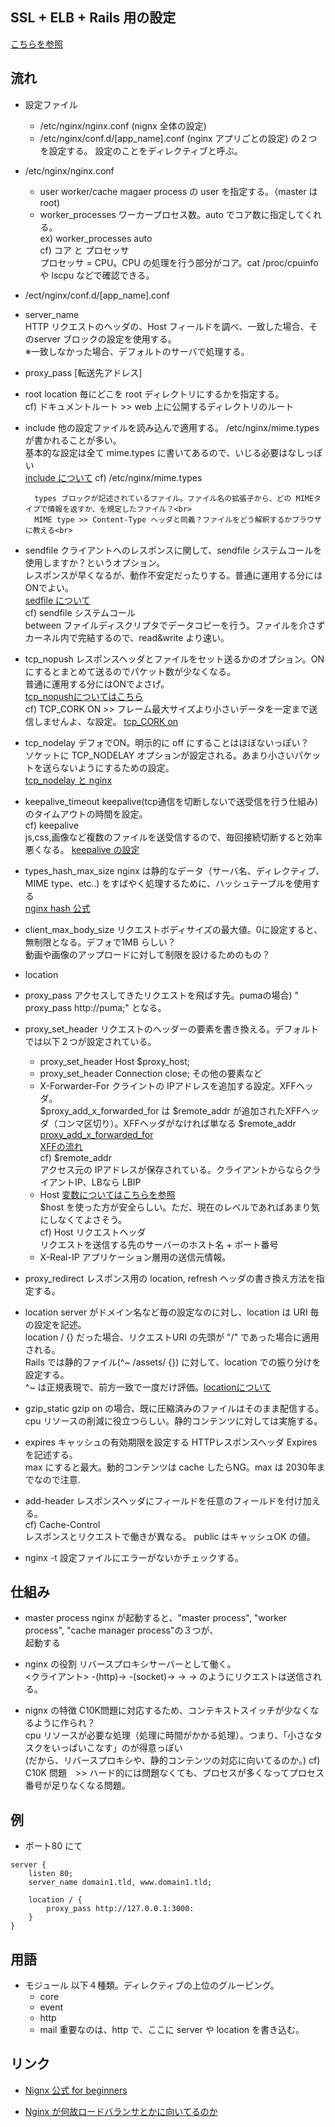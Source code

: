 ## SSL + ELB + Rails 用の設定
[こちらを参照](https://qiita.com/HeRo/items/7063b86b5e8a2efde0f4)

## 流れ

+ 設定ファイル
	- /etc/nginx/nginx.conf    (nignx 全体の設定)
	- /etc/nginx/conf.d/[app_name].conf    (nginx アプリごとの設定)
	の２つを設定する。
	設定のことをディレクティブと呼ぶ。

+ /etc/nginx/nginx.conf
	- user    worker/cache magaer process の user を指定する。（master は root)
	- worker_processes    ワーカープロセス数。auto でコア数に指定してくれる。<br>
		ex) worker_processes auto<br>
		cf) コア と プロセッサ<br>
			プロセッサ = CPU。CPU の処理を行う部分がコア。cat /proc/cpuinfo や lscpu などで確認できる。

+ /ect/nginx/conf.d/[app_name].conf
- server_name   
	HTTP リクエストのヘッダの、Host フィールドを調べ、一致した場合、そのserver ブロックの設定を使用する。<br>
	※一致しなかった場合、デフォルトのサーバで処理する。
- proxy_pass [転送先アドレス]
- root 
	location 毎にどこを root ディレクトリにするかを指定する。<br>
      cf) ドキュメントルート >> web 上に公開するディレクトリのルート<br>
- include
	他の設定ファイルを読み込んで適用する。
	/etc/nginx/mime.types が書かれることが多い。<br>
	基本的な設定は全て mime.types に書いてあるので、いじる必要はなしっぽい<br>
	[include について](https://heartbeats.jp/hbblog/2012/02/nginx03.html)
	cf) /etc/nginx/mime.types<br>

		types ブロックが記述されているファイル。ファイル名の拡張子から、どの MIMEタイプで情報を返すか、を規定したファイル？<br>
		MIME type >> Content-Type ヘッダと同義？ファイルをどう解釈するかブラウザに教える<br>
- sendfile
	クライアントへのレスポンスに関して、sendfile システムコールを使用しますか？というオプション。<br>
	レスポンスが早くなるが、動作不安定だったりする。普通に運用する分にはONでよい。<br>
	[sedfile について](https://qiita.com/yuse/items/fe05cec1a331306eac19)<br>
	cf) sendfile システムコール<br>
	between ファイルディスクリプタでデータコピーを行う。ファイルを介さずカーネル内で完結するので、read&write より速い。<br>
- tcp_nopush 
	レスポンスヘッダとファイルをセット送るかのオプション。ONにするとまとめて送るのでパケット数が少なくなる。<br>
	普通に運用する分にはONでよさげ。<br>
	[tcp_nopushについてはこちら](https://qiita.com/cubicdaiya/items/235777dc401ec419b14e)<br>
	cf) TCP_CORK ON >> フレーム最大サイズより小さいデータを一定まで送信しませんよ、な設定。
		[tcp_CORK on](https://code-examples.net/ja/q/1519642)<br>
- tcp_nodelay
	デフォでON。明示的に off にすることはほぼないっぽい？<br>
	ソケットに TCP_NODELAY オプションが設定される。あまり小さいパケットを送らないようにするための設定。<br>
	[tcp_nodelay と nginx](https://harukasan.hateblo.jp/entry/2016/01/25/170648)<br>

- keepalive_timeout
	keepalive(tcp通信を切断しないで送受信を行う仕組み)のタイムアウトの時間を設定。<br>
	cf) keepalive  <br>
		js,css,画像など複数のファイルを送受信するので、毎回接続切断すると効率悪くなる。
		[keepalive の設定](https://ex1.m-yabe.com/archives/4305)<br>
	
- types_hash_max_size
	nginx は静的なデータ（サーバ名、ディレクティブ、MIME type、etc..) をすばやく処理するために、ハッシュテーブルを使用する<br>
	[nginx hash 公式](http://nginx.org/en/docs/hash.html)<br>

- client_max_body_size
	リクエストボディサイズの最大値。0に設定すると、無制限となる。デフォで1MB らしい？<br>
	動画や画像のアップロードに対して制限を設けるためのもの？

- location 

- proxy_pass
	アクセスしてきたリクエストを飛ばす先。pumaの場合) " proxy_pass http://puma;"   となる。

- proxy_set_header
	リクエストのヘッダーの要素を書き換える。デフォルトでは以下２つが設定されている。<br>
	- proxy_set_header Host $proxy_host;
	- proxy_set_header Connection close;
	その他の要素など<br>
	+ X-Forwarder-For
		クライントの IPアドレスを追加する設定。XFFヘッダ。<br>
		$proxy_add_x_forwarded_for は $remote_addr が追加されたXFFヘッダ（コンマ区切り）。XFFヘッダがなければ単なる $remote_addr<br>
		[proxy_add_x_forwarded_for](https://nginx.org/en/docs/http/ngx_http_proxy_module.html#var_proxy_add_x_forwarded_for)<br>
		[XFFの流れ](https://christina04.hatenablog.com/entry/2016/10/25/190000)<br>
		cf) $remote_addr<br>
			アクセス元の IPアドレスが保存されている。クライアントからならクライアントIP、LBなら LBIP<br>
	+ Host
		[変数についてはこちらを参照](https://qiita.com/hyakt/items/c0aa8005d9a9700fbe45)<br>
		$host を使った方が安全らしい。ただ、現在のレベルであればあまり気にしなくてよさそう。<br>
		cf) Host リクエストヘッダ<br>
			リクエストを送信する先のサーバーのホスト名 + ポート番号<br>
	+ X-Real-IP
		アプリケーション層用の送信元情報。<br>
		
- proxy_redirect
	レスポンス用の location, refresh ヘッダの書き換え方法を指定する。<br>
	
- location
	server がドメイン名など毎の設定なのに対し、location は URI 毎の設定を記述。<br>
	location / {} だった場合、リクエストURI の先頭が "/" であった場合に適用される。<br>
	Rails では静的ファイル(^~ /assets/ {}) に対して、location での振り分けを設定する。<br>
	^~ は正規表現で、前方一致で一度だけ評価。[locationについて](https://heartbeats.jp/hbblog/2012/04/nginx05.html)

- gzip_static
	gzip on の場合、既に圧縮済みのファイルはそのまま配信する。<br>
	cpu リソースの削減に役立つらしい。静的コンテンツに対しては実施する。<br>

- expires 
	キャッシュの有効期限を設定する HTTPレスポンスヘッダ Expires を記述する。<br>
	max にすると最大。動的コンテンツは cache したらNG。max は 2030年までなので注意.<br>

- add-header
	レスポンスヘッダにフィールドを任意のフィールドを付け加える。<br>
	cf) Cache-Control <br>
		レスポンスとリクエストで働きが異なる。 public はキャッシュOK の値。 <br>










+ nginx -t
設定ファイルにエラーがないかチェックする。


## 仕組み
+ master process
nginx が起動すると、"master process", "worker process", "cache manager process"の３つが、<br>
起動する

+ nginx の役割
リバースプロキシサーバーとして働く。<br>
<クライアント> -(http)-> <nginx> -(socket)-> <puma> -> <rack> -> <ruby>	のようにリクエストは送信される。

+ nignx の特徴
C10K問題に対応するため、コンテキストスイッチが少なくなるように作られ？<br>
cpu リソースが必要な処理（処理に時間がかかる処理）。つまり、「小さなタスクをいっぱいこなす」のが得意っぽい<br>
(だから、リバースプロキシや、静的コンテンツの対応に向いてるのか。)
cf) C10K 問題　>> ハード的には問題なくても、プロセスが多くなってプロセス番号が足りなくなる問題。<br>

## 例
+ ポート80 にて
```
server {
	listen 80; 
	server_name domain1.tld, www.domain1.tld;
	
	location / {
		proxy_pass http://127.0.0.1:3000:
	}
}
```


## 用語
+ モジュール
	以下４種類。ディレクティブの上位のグルーピング。
	- core   
	- event
	- http
	- mail
	重要なのは、http で、ここに server や location を書き込む。

## リンク
+ [Nignx 公式 for beginners](http://nginx.org/en/docs/beginners_guide.html)
	
+ [Nginx が何故ロードバランサとかに向いてるのか](https://www.slideshare.net/yujiotani16/nginx-16850347)
